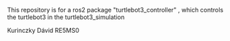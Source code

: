 This repository is for a ros2 package "turtlebot3_controller" , which controls the turtlebot3 in the turtlebot3_simulation

Kurinczky Dávid
RE5MS0
